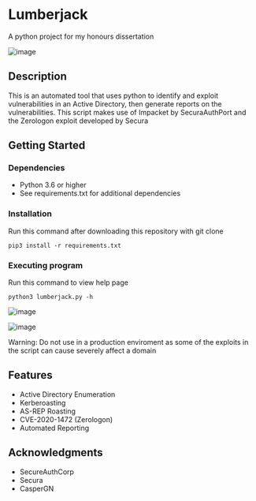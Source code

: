 # Lumberjack
A python project for my honours dissertation

![image](https://user-images.githubusercontent.com/58516757/166745742-ac2ed9bb-04e7-42df-a46e-8079898a39da.png)

## Description
This is an automated tool that uses python to identify and exploit vulnerabilities in an Active Directory, then generate reports on the vulnerabilities. This script makes use of Impacket by SecuraAuthPort and the Zerologon exploit developed by Secura

## Getting Started

### Dependencies
* Python 3.6 or higher
* See requirements.txt for additional dependencies

### Installation
Run this command after downloading this repository with git clone
```
pip3 install -r requirements.txt
```

### Executing program
Run this command to view help page
```
python3 lumberjack.py -h
```

![image](https://user-images.githubusercontent.com/58516757/166748501-9ce29baf-1379-4828-b134-39fa86380367.png)

![image](https://user-images.githubusercontent.com/58516757/166748552-c74f18a8-f0e8-4cd6-be12-9446bdb500cf.png)

Warning: Do not use in a production enviroment as some of the exploits in the script can cause severely affect a domain

## Features
* Active Directory Enumeration
* Kerberoasting
* AS-REP Roasting
* CVE-2020-1472 (Zerologon)
* Automated Reporting

## Acknowledgments
* SecureAuthCorp
* Secura
* CasperGN

